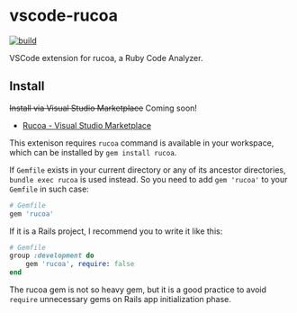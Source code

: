 # vscode-rucoa

[![build](https://github.com/r7kamura/vscode-rucoa/actions/workflows/build.yml/badge.svg)](https://github.com/r7kamura/vscode-rucoa/actions/workflows/build.yml)

VSCode extension for rucoa, a Ruby Code Analyzer.

## Install

~~Install via Visual Studio Marketplace~~ Coming soon!

- [Rucoa - Visual Studio Marketplace](https://marketplace.visualstudio.com/items?itemName=r7kamura.vscode-rucoa)

This extenison requires `rucoa` command is available in your workspace, which can be installed by `gem install rucoa`.

If `Gemfile` exists in your current directory or any of its ancestor directories, `bundle exec rucoa` is used instead. So you need to add `gem 'rucoa'` to your `Gemfile` in such case:

```ruby
# Gemfile
gem 'rucoa'
```

If it is a Rails project, I recommend you to write it like this:

```ruby
# Gemfile
group :development do
	gem 'rucoa', require: false
end
```

The rucoa gem is not so heavy gem, but it is a good practice to avoid `require` unnecessary gems on Rails app initialization phase.
